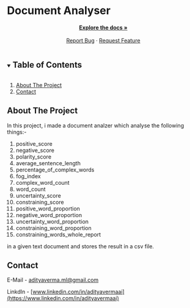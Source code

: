 # Document Analyser

<p align="center">
    <a href="https://github.com/adityavermaAI/Audio-Event-Detection"><strong>Explore the docs »</strong></a>
    <br />
    <br />
    <a href="https://github.com/adityavermaAI/Audio-Event-Detection/issues">Report Bug</a>
    ·
    <a href="https://github.com/adityavermaAI/Audio-Event-Detection/issues">Request Feature</a>
</p>

<details open="open">
  <summary><h2 style="display: inline-block">Table of Contents</h2></summary>
  <ol>
    <li><a href="#about-the-project">About The Project<a></li>
    <li><a href="#contact">Contact</a></li>
  </ol>
</details>

## About The Project

In this project, i made a document analzer which analyse the following things:-

1.	positive_score
2.	negative_score
3.	polarity_score
4.	average_sentence_length
5.	percentage_of_complex_words
6.	fog_index
7.	complex_word_count
8.	word_count
9.	uncertainty_score
10.	constraining_score
11.	positive_word_proportion
12.	negative_word_proportion
13.	uncertainty_word_proportion
14.	constraining_word_proportion
15.	constraining_words_whole_report

in a given text document and stores the result in a csv file.

## Contact

E-Mail - adityaverma.ml@gmail.com

LinkdIn - [www.linkedin.com/in/adityavermaai](https://www.linkedin.com/in/adityavermaai)